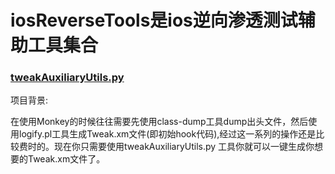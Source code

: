 # iosReverseTools是ios逆向渗透测试辅助工具集合

### [tweakAuxiliaryUtils.py ](https://github.com/kelvinBen/iosReverseTools/tree/master/tweakAuxiliaryUtils)

项目背景:

在使用Monkey的时候往往需要先使用class-dump工具dump出头文件，然后使用logify.pl工具生成Tweak.xm文件(即初始hook代码),经过这一系列的操作还是比较费时的。现在你只需要使用tweakAuxiliaryUtils.py 工具你就可以一键生成你想要的Tweak.xm文件了。

